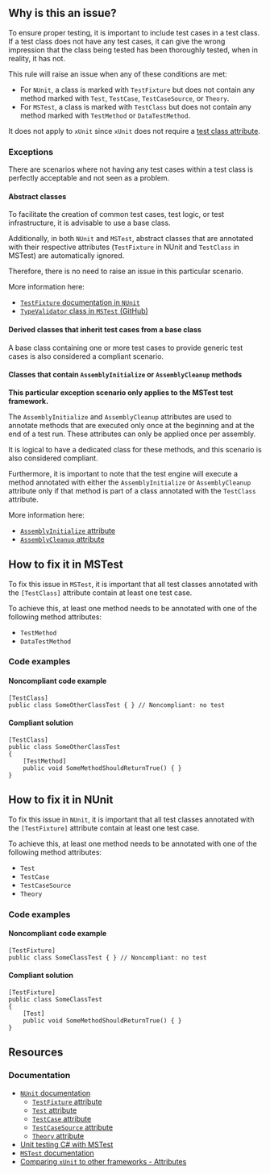 ## Why is this an issue?
 
To ensure proper testing, it is important to include test cases in a test class. If a test class does not have any test cases, it can give the wrong impression that the class being tested has been thoroughly tested, when in reality, it has not.
 
This rule will raise an issue when any of these conditions are met:
 
- For `NUnit`, a class is marked with `TestFixture` but does not contain any method marked with `Test`,
  `TestCase`, `TestCaseSource`, or `Theory`.
- For `MSTest`, a class is marked with `TestClass` but does not contain any method marked with `TestMethod` or
  `DataTestMethod`.

It does not apply to `xUnit` since `xUnit` does not require a [test
class attribute](https://xunit.net/docs/comparisons#attributes).
 
### Exceptions
 
There are scenarios where not having any test cases within a test class is perfectly acceptable and not seen as a problem.
 
#### Abstract classes
 
To facilitate the creation of common test cases, test logic, or test infrastructure, it is advisable to use a base class.
 
Additionally, in both `NUnit` and `MSTest`, abstract classes that are annotated with their respective attributes (`TestFixture` in NUnit and `TestClass` in MSTest) are automatically ignored.
 
Therefore, there is no need to raise an issue in this particular scenario.
 
More information here:

- [`TestFixture` documentation in
  `NUnit`](https://docs.nunit.org/articles/nunit/writing-tests/attributes/testfixture.html)
- [`TypeValidator` class in `MSTest` (GitHub)](https://github.com/microsoft/testfx/blob/0f19160cc319338ef6e23acb320da1562b40decd/src/Adapter/MSTest.TestAdapter/Discovery/TypeValidator.cs#L86-L97)

#### Derived classes that inherit test cases from a base class
 
A base class containing one or more test cases to provide generic test cases is also considered a compliant scenario.
 
#### Classes that contain `AssemblyInitialize` or `AssemblyCleanup` methods
 
**This particular exception scenario only applies to the MSTest test framework.**
 
The `AssemblyInitialize` and `AssemblyCleanup` attributes are used to annotate methods that are executed only once at the beginning and at the end of a test run. These attributes can only be applied once per assembly.
 
It is logical to have a dedicated class for these methods, and this scenario is also considered compliant.
 
Furthermore, it is important to note that the test engine will execute a method annotated with either the `AssemblyInitialize` or `AssemblyCleanup` attribute only if that method is part of a class annotated with the `TestClass` attribute.
 
More information here:

- [`AssemblyInitialize`
  attribute](https://learn.microsoft.com/en-us/previous-versions/visualstudio/visual-studio-2008/ms245278%28v=vs.90%29)
- [`AssemblyCleanup`
  attribute](https://learn.microsoft.com/en-us/previous-versions/visualstudio/visual-studio-2008/ms245265%28v=vs.90%29)

## How to fix it in MSTest
 
To fix this issue in `MSTest`, it is important that all test classes annotated with the `[TestClass]` attribute contain at least one test case.
 
To achieve this, at least one method needs to be annotated with one of the following method attributes:

- `TestMethod`
- `DataTestMethod`

### Code examples
 
#### Noncompliant code example

    [TestClass]
    public class SomeOtherClassTest { } // Noncompliant: no test

#### Compliant solution

    [TestClass]
    public class SomeOtherClassTest
    {
        [TestMethod]
        public void SomeMethodShouldReturnTrue() { }
    }

## How to fix it in NUnit
 
To fix this issue in `NUnit`, it is important that all test classes annotated with the `[TestFixture]` attribute contain at least one test case.
 
To achieve this, at least one method needs to be annotated with one of the following method attributes:

- `Test`
- `TestCase`
- `TestCaseSource`
- `Theory`

### Code examples
 
#### Noncompliant code example

    [TestFixture]
    public class SomeClassTest { } // Noncompliant: no test

#### Compliant solution

    [TestFixture]
    public class SomeClassTest
    {
        [Test]
        public void SomeMethodShouldReturnTrue() { }
    }

## Resources
 
### Documentation

- [`NUnit` documentation](https://docs.nunit.org/articles/nunit/intro.html)
    - [`TestFixture` attribute](https://docs.nunit.org/articles/nunit/writing-tests/attributes/testfixture.html)
    - [`Test` attribute](https://docs.nunit.org/articles/nunit/writing-tests/attributes/test.html)
    - [`TestCase` attribute](https://docs.nunit.org/articles/nunit/writing-tests/attributes/testcase.html)
    - [`TestCaseSource` attribute](https://docs.nunit.org/articles/nunit/writing-tests/attributes/testcasesource.html)
    - [`Theory` attribute](https://docs.nunit.org/articles/nunit/writing-tests/attributes/theory.html)
- [Unit testing C# with MSTest](https://learn.microsoft.com/en-us/dotnet/core/testing/unit-testing-with-mstest)
- [`MSTest` documentation](https://github.com/microsoft/testfx/blob/main/docs/README.md)
- [Comparing `xUnit` to other frameworks - Attributes](https://xunit.net/docs/comparisons#attributes)